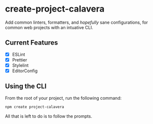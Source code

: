 # create-project-calavera

Add common linters, formatters, and _hopefully_ sane configurations, for common web projects with an intuative CLI.

## Current Features

- [x] ESLint
- [x] Prettier
- [x] Stylelint
- [x] EditorConfig

## Using the CLI

From the root of your project, run the following command:

```bash
npm create project-calavera
```

All that is left to do is to follow the prompts.
